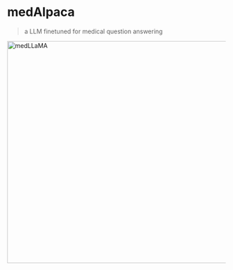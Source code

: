 # medAlpaca
> a LLM finetuned for medical question answering

<img width="512" alt="medLLaMA" src="https://user-images.githubusercontent.com/37253540/228266211-9858af26-3a7d-4ebf-871f-d4e5f2a2e93b.png">

